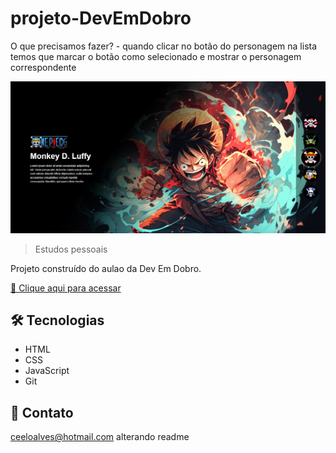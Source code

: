 # projeto-DevEmDobro
  O que precisamos fazer? - quando clicar no botão do personagem na lista temos que marcar o botão como selecionado e mostrar o personagem correspondente

![preview](Projeto%20one-piece/src/img/previewG.png)

> Estudos pessoais

Projeto construído do aulao da Dev Em Dobro.

[🔗 Clique aqui para acessar](https://marcelera69.github.io/Projeto-Rocketseat/index.html)


## 🛠 Tecnologias

- HTML
- CSS
- JavaScript
- Git 

## 💛 Contato

ceeloalves@hotmail.com
alterando readme